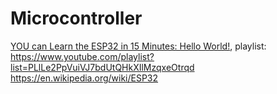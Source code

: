 # Microcontroller
[YOU can Learn the ESP32 in 15 Minutes: Hello World!](https://youtu.be/XLQa1sX9KIk), playlist: https://www.youtube.com/playlist?list=PLlLe2PpVuiVJ7bdUtQHkXIlMzqxeOtrqd
https://en.wikipedia.org/wiki/ESP32
